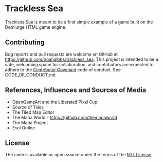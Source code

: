 # Trackless Sea

Trackless Sea is meant to be a first simple example of a game built on
the Demiurge HTML game engine.


## Contributing

Bug reports and pull requests are welcome on GitHub at
https://github.com/noahgibbs/trackless_sea. This project is intended
to be a safe, welcoming space for collaboration, and contributors are
expected to adhere to the [Contributor
Covenant](http://contributor-covenant.org) code of conduct. See
CODE_OF_CONDUCT.md.

## References, Influences and Sources of Media

* OpenGameArt and the Liberated Pixel Cup
* Source of Tales
* The Tiled Map Editor
* The Mana World - https://github.com/themanaworld
* The Mana Project
* Evol Online

## License

The code is available as open source under the terms of the [MIT
License](http://opensource.org/licenses/MIT).

